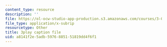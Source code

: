 ```yaml
---
content_type: resource
description: ''
file: https://ol-ocw-studio-app-production.s3.amazonaws.com/courses/3-091sc-introduction-to-solid-state-chemistry-fall-2010/a8141f2e5adb5976885151819dd4f6f1_VL0pw-yVgjM.vtt
file_type: application/x-subrip
resourcetype: Other
title: 3play caption file
uid: a8141f2e-5adb-5976-8851-51819dd4f6f1
---
```

